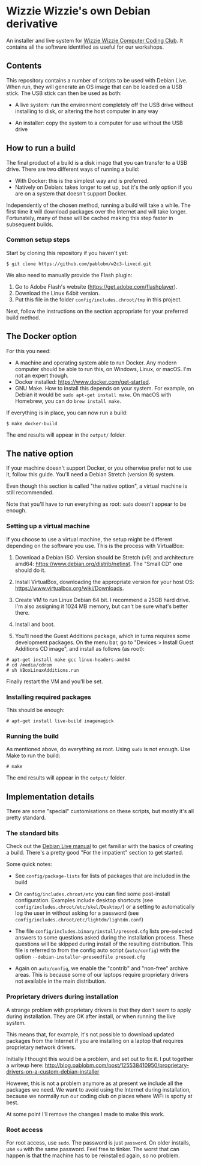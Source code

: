 # Wizzie Wizzie's own Debian derivative

An installer and live system for [Wizzie Wizzie Computer Coding Club](http://www.wizziewizzie.org/). It contains all the software identified as useful for our workshops.

## Contents

This repository contains a number of scripts to be used with Debian Live. When run, they will generate an OS image that can be loaded on a USB stick. The USB stick can then be used as both:

  * A live system: run the environment completely off the USB drive without installing to disk, or altering the host computer in any way

  * An installer: copy the system to a computer for use without the USB drive

## How to run a build

The final product of a build is a disk image that you can transfer to a USB drive. There are two different ways of running a build:

* With Docker: this is the simplest way and is preferred.
* Natively on Debian: takes longer to set up, but it's the only option if you are on a system that doesn't support Docker.

Independently of the chosen method, running a build will take a while. The first time it will download packages over the Internet and will take longer. Fortunately, many of these will be cached making this step faster in subsequent builds.

### Common setup steps

Start by cloning this repository if you haven't yet:

```
$ git clone https://github.com/pablobm/w2c3-livecd.git
```

We also need to manually provide the Flash plugin:

1. Go to Adobe Flash's website (https://get.adobe.com/flashplayer).
2. Download the Linux 64bit version.
3. Put this file in the folder `config/includes.chroot/tmp` in this project.

Next, follow the instructions on the section appropriate for your preferred build method.

## The Docker option

For this you need:

* A machine and operating system able to run Docker. Any modern computer should be able to run this, on Windows, Linux, or macOS. I'm not an expert though.
* Docker installed: https://www.docker.com/get-started.
* GNU Make. How to install this depends on your system. For example, on Debian it would be `sudo apt-get install make`. On macOS with Homebrew, you can do `brew install make`.

If everything is in place, you can now run a build:

```
$ make docker-build
```

The end results will appear in the `output/` folder.

## The native option

If your machine doesn't support Docker, or you otherwise prefer not to use it, follow this guide. You'll need a Debian Stretch (version 9) system.

Even though this section is called "the native option", a virtual machine is still recommended.

Note that you'll have to run everything as root: `sudo` doesn't appear to be enough.

### Setting up a virtual machine

If you choose to use a virtual machine, the setup might be different depending on the software you use. This is the process with VirtualBox:

  1. Download a Debian ISO. Version should be Stretch (v9) and architecture amd64: https://www.debian.org/distrib/netinst. The "Small CD" one should do it.

  2. Install VirtualBox, downloading the appropriate version for your host OS: https://www.virtualbox.org/wiki/Downloads.

  3. Create VM to run Linux Debian 64 bit. I recommend a 25GB hard drive. I'm also assigning it 1024 MB memory, but can't be sure what's better there.

  4. Install and boot.

  5. You'll need the Guest Additions package, which in turns requires some development packages. On the menu bar, go to "Devices > Install Guest Additions CD image", and install as follows (as root):

```
# apt-get install make gcc linux-headers-amd64
# cd /media/cdrom
# sh VBoxLinuxAdditions.run
```

Finally restart the VM and you'll be set.

### Installing required packages

This should be enough:

```
# apt-get install live-build imagemagick
```

### Running the build

As mentioned above, do everything as root. Using `sudo` is not enough. Use Make to run the build:

```
# make
```

The end results will appear in the `output/` folder.

## Implementation details

There are some "special" customisations on these scripts, but mostly it's all pretty standard.

### The standard bits

Check out the [Debian Live manual](https://live-team.pages.debian.net/live-manual/html/live-manual/index.en.html) to get familiar with the basics of creating a build. There's a pretty good "For the impatient" section to get started.

Some quick notes:

  * See `config/package-lists` for lists of packages that are included in the build

  * On `config/includes.chroot/etc` you can find some post-install configuration. Examples include desktop shortcuts (see `config/includes.chroot/etc/skel/Desktop/`) or a setting to automatically log the user in without asking for a password (see `config/includes.chroot/etc/lightdm/lightdm.conf`)

  * The file `config/includes.binary/install/preseed.cfg` lists pre-selected answers to some questions asked during the installation process. These questions will be skipped during install of the resulting distribution. This file is referred to from the config auto script (`auto/config`) with the option `--debian-installer-preseedfile preseed.cfg`

  * Again on `auto/config`, we enable the "contrib" and "non-free" archive areas. This is because some of our laptops require proprietary drivers not available in the main distribution.

### Proprietary drivers during installation

A strange problem with proprietary drivers is that they don't seem to apply during installation. They are OK after install, or when running the live system.

This means that, for example, it's not possible to download updated packages from the Internet if you are installing on a laptop that requires proprietary network drivers.

Initially I thought this would be a problem, and set out to fix it. I put together a writeup here: http://blog.pablobm.com/post/125538410950/proprietary-drivers-on-a-custom-debian-installer

However, this is not a problem anymore as at present we include all the packages we need. We want to avoid using the Internet during installation, because we normally run our coding club on places where WiFi is spotty at best.

At some point I'll remove the changes I made to make this work.

### Root access

For root access, use `sudo`. The password is just `password`. On older installs, use `su` with the same password. Feel free to tinker. The worst that can happen is that the machine has to be reinstalled again, so no problem.
